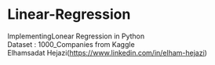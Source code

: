# Linear-Regression
ImplementingLonear Regression in Python\
Dataset : 1000_Companies from Kaggle\
Elhamsadat Hejazi(https://www.linkedin.com/in/elham-hejazi)
